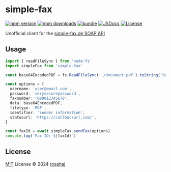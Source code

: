 # simple-fax

[![npm version][npm-version-src]][npm-version-href]
[![npm downloads][npm-downloads-src]][npm-downloads-href]
[![bundle][bundle-src]][bundle-href]
[![JSDocs][jsdocs-src]][jsdocs-href]
[![License][license-src]][license-href]

Unofficial client for the [simple-fax.de SOAP API](https://simple-fax.de/Downloads/SOAP-API-simplefax.pdf)

## Usage

```ts
import { readFileSync } from 'node:fs'
import simpleFax from 'simple-fax'

const base64EncodedPDF = fs.ReadFileSync('./document.pdf').toString('base64')

const options = {
  username: 'user@email.com',
  password: 'verysecurepassword',
  faxnumber: '080012345678',
  data: base64EncodedPDF,
  filetype: 'PDF',
  identifier: 'sender information',
  statusurl: 'https://callbackurl.com/',
}

const faxId = await simpleFax.sendFax(options)
console.log(`Fax ID: ${faxId}`)
```

## License

[MIT](./LICENSE) License © 2024 [rosahaj](https://github.com/rosahaj)

<!-- Badges -->

[npm-version-src]: https://img.shields.io/npm/v/pkg-placeholder?style=flat&colorA=080f12&colorB=1fa669
[npm-version-href]: https://npmjs.com/package/pkg-placeholder
[npm-downloads-src]: https://img.shields.io/npm/dm/pkg-placeholder?style=flat&colorA=080f12&colorB=1fa669
[npm-downloads-href]: https://npmjs.com/package/pkg-placeholder
[bundle-src]: https://img.shields.io/bundlephobia/minzip/pkg-placeholder?style=flat&colorA=080f12&colorB=1fa669&label=minzip
[bundle-href]: https://bundlephobia.com/result?p=pkg-placeholder
[license-src]: https://img.shields.io/github/license/antfu/pkg-placeholder.svg?style=flat&colorA=080f12&colorB=1fa669
[license-href]: https://github.com/antfu/pkg-placeholder/blob/main/LICENSE
[jsdocs-src]: https://img.shields.io/badge/jsdocs-reference-080f12?style=flat&colorA=080f12&colorB=1fa669
[jsdocs-href]: https://www.jsdocs.io/package/pkg-placeholder
